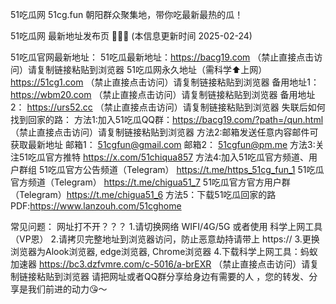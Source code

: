 51吃瓜网 51cg.fun 朝阳群众聚集地，带你吃最新最热的瓜！

51吃瓜网 最新地址发布页 🍉🍉🍉 (本信息更新时间 2025-02-24)

51吃瓜官网最新地址：
51吃瓜最新地址：https://bacg19.com  （禁止直接点击访问）请复制链接粘贴到浏览器
51吃瓜网永久地址（需科学⬆️上网）  https://51cg1.com （禁止直接点击访问）请复制链接粘贴到浏览器
备用地址1： https://wbm20.com （禁止直接点击访问）请复制链接粘贴到浏览器
备用地址2： https://urs52.cc （禁止直接点击访问）请复制链接粘贴到浏览器
失联后如何找到回家的路：
方法1:加入51吃瓜QQ群：https://bacg19.com/?path=/qun.html （禁止直接点击访问）请复制链接粘贴到浏览器
方法2:邮箱发送任意内容邮件可获取最新地址
邮箱1： 51cgfun@gmail.com
邮箱2： 51cgfun@pm.me
方法3:关注51吃瓜官方推特 https://x.com/51chiqua857
方法4:加入51吃瓜官方频道、用户群组
51吃瓜官方公告频道（Telegram） https://t.me/https_51cg_fun_1
51吃瓜官方频道（Telegram） https://t.me/chigua51_7
51吃瓜官方官方用户群（Telegram）https://t.me/chigua51_6
方法5：下载51吃瓜回家的路PDF:https://www.lanzouh.com/51cghome

常见问题：
网址打不开？？？
1.请切换网络 WIFI/4G/5G 或者使用 科学上网工具（VP恩）
2.请拷贝完整地址到浏览器访问，防止恶意劫持请带上 https://
3.更换浏览器为Alook浏览器, edge浏览器, Chrome浏览器
4.下载科学上网工具：蚂蚁加速器 https://bc3.dzfvmre.com/c-5016/a-brEXR （禁止直接点击访问）请复制链接粘贴到浏览器
请把网址或者QQ群分享给身边有需要的人 ，您的转发、分享是我们前进的动力😘～
